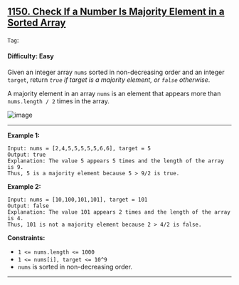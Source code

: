 ## [1150. Check If a Number Is Majority Element in a Sorted Array](https://leetcode.com/problems/check-if-a-number-is-majority-element-in-a-sorted-array/)

```Tag```:

#### Difficulty: Easy

Given an integer array ```nums``` sorted in non-decreasing order and an integer ```target```, return _```true``` if target is a majority element, or ```false``` otherwise_.

A majority element in an array ```nums``` is an element that appears more than ```nums.length / 2``` times in the array.

![image](https://github.com/quananhle/Python/assets/35042430/96800c8d-8fe8-474b-a903-0ae854306a78)

---

__Example 1:__
```
Input: nums = [2,4,5,5,5,5,5,6,6], target = 5
Output: true
Explanation: The value 5 appears 5 times and the length of the array is 9.
Thus, 5 is a majority element because 5 > 9/2 is true.
```

__Example 2:__
```
Input: nums = [10,100,101,101], target = 101
Output: false
Explanation: The value 101 appears 2 times and the length of the array is 4.
Thus, 101 is not a majority element because 2 > 4/2 is false.
```

__Constraints:__

- ```1 <= nums.length <= 1000```
- ```1 <= nums[i], target <= 10^9```
- ```nums``` is sorted in non-decreasing order.

---
